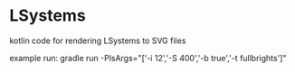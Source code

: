 # LSystems
kotlin code for rendering LSystems to SVG files

example run:
gradle run -PlsArgs="['-i 12','-S 400','-b true','-t fullbrights']"

